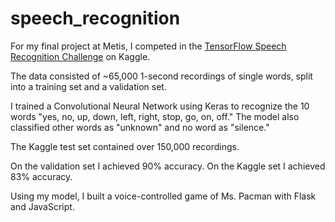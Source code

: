 # speech_recognition

For my final project at Metis, I competed in the [TensorFlow Speech Recognition Challenge](https://www.kaggle.com/c/tensorflow-speech-recognition-challenge) on Kaggle.

The data consisted of ~65,000 1-second recordings of single words, split into a training set and a validation set.

I trained a Convolutional Neural Network using Keras to recognize the 10 words "yes, no, up, down, left, right, stop, go, on, off." The model also classified other words as "unknown" and no word as "silence."

The Kaggle test set contained over 150,000 recordings. 

On the validation set I achieved 90% accuracy. On the Kaggle set I achieved 83% accuracy.

Using my model, I built a voice-controlled game of Ms. Pacman with Flask and JavaScript. 
